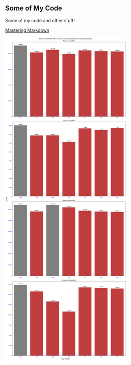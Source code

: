 ## Some of My Code

Some of my code and other stuff!


[Mastering Markdown](https://guides.github.com/features/mastering-markdown/)



![Daily Category Chart](images/daily_casualty_chart.png)
